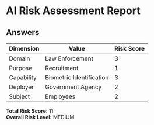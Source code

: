 # AI Risk Assessment Report

## Answers

| Dimension | Value | Risk Score |
|-----------|--------|------------|
| Domain    | Law Enforcement | 3 |
| Purpose   | Recruitment | 1 |
| Capability| Biometric Identification | 3 |
| Deployer  | Government Agency | 2 |
| Subject   | Employees | 2 |

**Total Risk Score:** 11  
**Overall Risk Level:** MEDIUM
